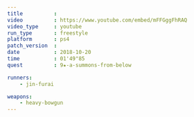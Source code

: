 ```yaml
---
title          :
video          : https://www.youtube.com/embed/mFFGggFhRAQ
video_type     : youtube
run_type       : freestyle
platform       : ps4
patch_version  :
date           : 2018-10-20
time           : 01'49"85
quest          : 9★-a-summons-from-below

runners:
    - jin-furai

weapons:
    - heavy-bowgun
---
```

